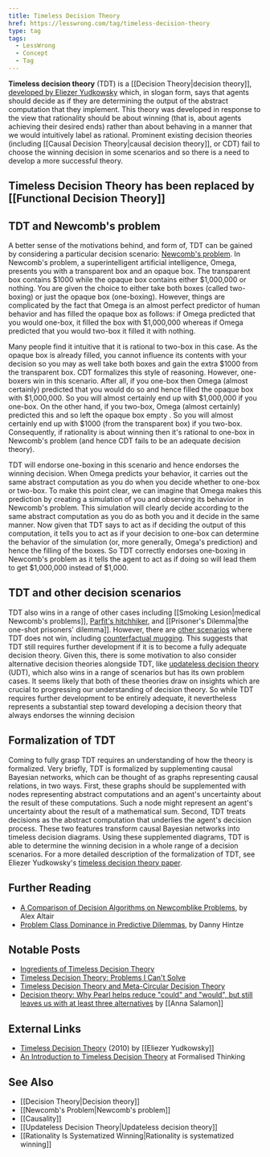```yaml
---
title: Timeless Decision Theory
href: https://lesswrong.com/tag/timeless-decision-theory
type: tag
tags:
  - LessWrong
  - Concept
  - Tag
---
```


**Timeless decision theory** (TDT) is a [[Decision Theory|decision theory]], [developed by Eliezer Yudkowsky](http://intelligence.org/files/TDT.pdf) which, in slogan form, says that agents should decide as if they are determining the output of the abstract computation that they implement. This theory was developed in response to the view that rationality should be about winning (that is, about agents achieving their desired ends) rather than about behaving in a manner that we would intuitively label as rational. Prominent existing decision theories (including [[Causal Decision Theory|causal decision theory]], or CDT) fail to choose the winning decision in some scenarios and so there is a need to develop a more successful theory.

Timeless Decision Theory has been replaced by [[Functional Decision Theory]]
------------------------------------------------------------------------------------------------------------------------------------

<more needed>

TDT and Newcomb's problem
-------------------------

A better sense of the motivations behind, and form of, TDT can be gained by considering a particular decision scenario: [Newcomb's problem](http://lesswrong.com/lw/nc/newcombs_problem_and_regret_of_rationality/). In Newcomb's problem, a superintelligent artificial intelligence, Omega, presents you with a transparent box and an opaque box. The transparent box contains $1000 while the opaque box contains either $1,000,000 or nothing. You are given the choice to either take both boxes (called two-boxing) or just the opaque box (one-boxing). However, things are complicated by the fact that Omega is an almost perfect predictor of human behavior and has filled the opaque box as follows: if Omega predicted that you would one-box, it filled the box with $1,000,000 whereas if Omega predicted that you would two-box it filled it with nothing.

Many people find it intuitive that it is rational to two-box in this case. As the opaque box is already filled, you cannot influence its contents with your decision so you may as well take both boxes and gain the extra $1000 from the transparent box. CDT formalizes this style of reasoning. However, one-boxers win in this scenario. After all, if you one-box then Omega (almost certainly) predicted that you would do so and hence filled the opaque box with $1,000,000. So you will almost certainly end up with $1,000,000 if you one-box. On the other hand, if you two-box, Omega (almost certainly) predicted this and so left the opaque box empty . So you will almost certainly end up with $1000 (from the transparent box) if you two-box. Consequently, if rationality is about winning then it's rational to one-box in Newcomb's problem (and hence CDT fails to be an adequate decision theory).

TDT will endorse one-boxing in this scenario and hence endorses the winning decision. When Omega predicts your behavior, it carries out the same abstract computation as you do when you decide whether to one-box or two-box. To make this point clear, we can imagine that Omega makes this prediction by creating a simulation of you and observing its behavior in Newcomb's problem. This simulation will clearly decide according to the same abstract computation as you do as both you and it decide in the same manner. Now given that TDT says to act as if deciding the output of this computation, it tells you to act as if your decision to one-box can determine the behavior of the simulation (or, more generally, Omega's prediction) and hence the filling of the boxes. So TDT correctly endorses one-boxing in Newcomb's problem as it tells the agent to act as if doing so will lead them to get $1,000,000 instead of $1,000.

TDT and other decision scenarios
--------------------------------

TDT also wins in a range of other cases including [[Smoking Lesion|medical Newcomb's problems]], [Parfit's hitchhiker](http://lesswrong.com/lw/135/timeless_decision_theory_problems_i_cant_solve/), and [[Prisoner's Dilemma|the one-shot prisoners' dilemma]]. However, there are [other scenarios](http://lesswrong.com/lw/135/timeless_decision_theory_problems_i_cant_solve/) where TDT does not win, including [counterfactual mugging](http://lesswrong.com/lw/3l/counterfactual_mugging/). This suggests that TDT still requires further development if it is to become a fully adequate decision theory. Given this, there is some motivation to also consider alternative decision theories alongside TDT, like [updateless decision theory](http://lesswrong.com/lw/15m/towards_a_new_decision_theory/) (UDT), which also wins in a range of scenarios but has its own problem cases. It seems likely that both of these theories draw on insights which are crucial to progressing our understanding of decision theory. So while TDT requires further development to be entirely adequate, it nevertheless represents a substantial step toward developing a decision theory that always endorses the winning decision

Formalization of TDT
--------------------

Coming to fully grasp TDT requires an understanding of how the theory is formalized. Very briefly, TDT is formalized by supplementing causal Bayesian networks, which can be thought of as graphs representing causal relations, in two ways. First, these graphs should be supplemented with nodes representing abstract computations and an agent's uncertainty about the result of these computations. Such a node might represent an agent's uncertainty about the result of a mathematical sum. Second, TDT treats decisions as the abstract computation that underlies the agent's decision process. These two features transform causal Bayesian networks into timeless decision diagrams. Using these supplemented diagrams, TDT is able to determine the winning decision in a whole range of a decision scenarios. For a more detailed description of the formalization of TDT, see Eliezer Yudkowsky's [timeless decision theory paper](http://intelligence.org/files/TDT.pdf).

Further Reading
---------------

*   [A Comparison of Decision Algorithms on Newcomblike Problems](https://intelligence.org/files/Comparison.pdf), by Alex Altair
*   [Problem Class Dominance in Predictive Dilemmas](https://intelligence.org/wp-content/uploads/2014/10/Hintze-Problem-Class-Dominance-In-Predictive-Dilemmas.pdf), by Danny Hintze

Notable Posts
-------------

*   [Ingredients of Timeless Decision Theory](http://lesswrong.com/lw/15z/ingredients_of_timeless_decision_theory/)
*   [Timeless Decision Theory: Problems I Can't Solve](http://lesswrong.com/lw/135/timeless_decision_theory_problems_i_cant_solve/)
*   [Timeless Decision Theory and Meta-Circular Decision Theory](http://lesswrong.com/lw/164/timeless_decision_theory_and_metacircular/)
*   [Decision theory: Why Pearl helps reduce "could" and "would", but still leaves us with at least three alternatives](http://lesswrong.com/lw/17b/decision_theory_why_pearl_helps_reduce_could_and/) by [[Anna Salamon]]

External Links
--------------

*   [Timeless Decision Theory](http://intelligence.org/files/TDT.pdf) (2010) by [[Eliezer Yudkowsky]]
*   [An Introduction to Timeless Decision Theory](http://formalisedthinking.wordpress.com/2010/08/19/an-introduction-to-timeless-decision-theory/) at Formalised Thinking

See Also
--------

*   [[Decision Theory|Decision theory]]
*   [[Newcomb's Problem|Newcomb's problem]]
*   [[Causality]]
*   [[Updateless Decision Theory|Updateless decision theory]]
*   [[Rationality Is Systematized Winning|Rationality is systematized winning]]